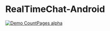 # RealTimeChat-Android

[![Demo CountPages alpha](https://j.gifs.com/nxWpg7.gif)](https://j.gifs.com/nxWpg7.gif)

